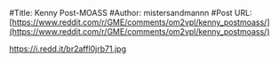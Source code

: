 #Title: Kenny Post-MOASS
#Author: mistersandmannn
#Post URL: [https://www.reddit.com/r/GME/comments/om2vpl/kenny_postmoass/](https://www.reddit.com/r/GME/comments/om2vpl/kenny_postmoass/)


https://i.redd.it/br2affl0jrb71.jpg